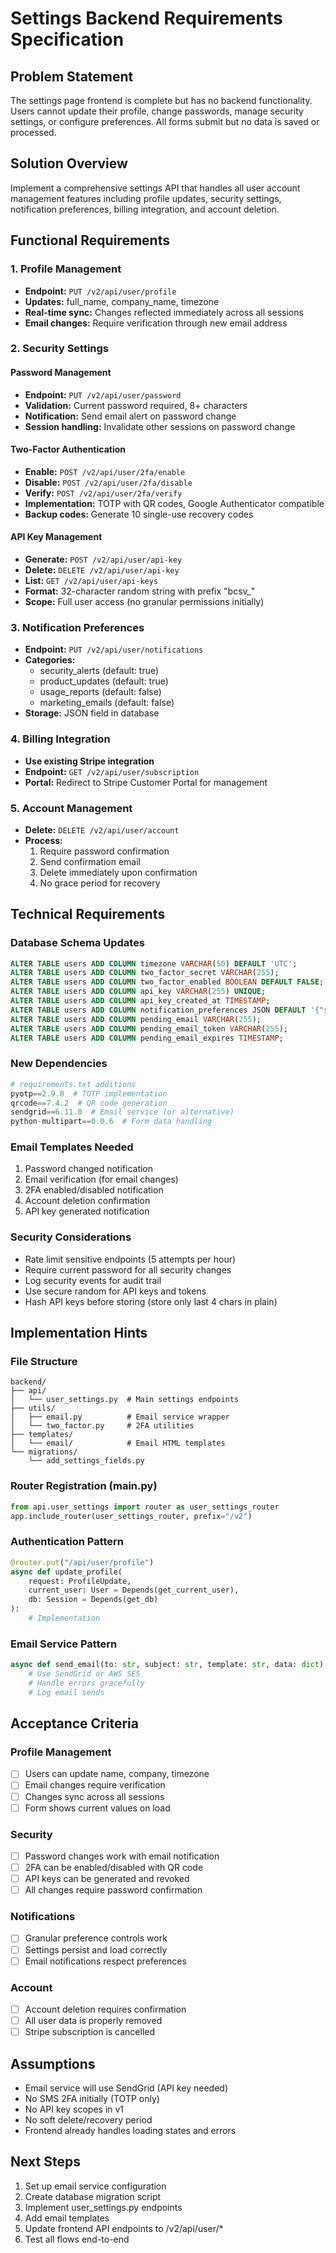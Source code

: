 # Settings Backend Requirements Specification

## Problem Statement
The settings page frontend is complete but has no backend functionality. Users cannot update their profile, change passwords, manage security settings, or configure preferences. All forms submit but no data is saved or processed.

## Solution Overview
Implement a comprehensive settings API that handles all user account management features including profile updates, security settings, notification preferences, billing integration, and account deletion.

## Functional Requirements

### 1. Profile Management
- **Endpoint:** `PUT /v2/api/user/profile`
- **Updates:** full_name, company_name, timezone
- **Real-time sync:** Changes reflected immediately across all sessions
- **Email changes:** Require verification through new email address

### 2. Security Settings

#### Password Management
- **Endpoint:** `PUT /v2/api/user/password`
- **Validation:** Current password required, 8+ characters
- **Notification:** Send email alert on password change
- **Session handling:** Invalidate other sessions on password change

#### Two-Factor Authentication
- **Enable:** `POST /v2/api/user/2fa/enable`
- **Disable:** `POST /v2/api/user/2fa/disable`
- **Verify:** `POST /v2/api/user/2fa/verify`
- **Implementation:** TOTP with QR codes, Google Authenticator compatible
- **Backup codes:** Generate 10 single-use recovery codes

#### API Key Management
- **Generate:** `POST /v2/api/user/api-key`
- **Delete:** `DELETE /v2/api/user/api-key`
- **List:** `GET /v2/api/user/api-keys`
- **Format:** 32-character random string with prefix "bcsv_"
- **Scope:** Full user access (no granular permissions initially)

### 3. Notification Preferences
- **Endpoint:** `PUT /v2/api/user/notifications`
- **Categories:**
  - security_alerts (default: true)
  - product_updates (default: true)
  - usage_reports (default: false)
  - marketing_emails (default: false)
- **Storage:** JSON field in database

### 4. Billing Integration
- **Use existing Stripe integration**
- **Endpoint:** `GET /v2/api/user/subscription`
- **Portal:** Redirect to Stripe Customer Portal for management

### 5. Account Management
- **Delete:** `DELETE /v2/api/user/account`
- **Process:**
  1. Require password confirmation
  2. Send confirmation email
  3. Delete immediately upon confirmation
  4. No grace period for recovery

## Technical Requirements

### Database Schema Updates
```sql
ALTER TABLE users ADD COLUMN timezone VARCHAR(50) DEFAULT 'UTC';
ALTER TABLE users ADD COLUMN two_factor_secret VARCHAR(255);
ALTER TABLE users ADD COLUMN two_factor_enabled BOOLEAN DEFAULT FALSE;
ALTER TABLE users ADD COLUMN api_key VARCHAR(255) UNIQUE;
ALTER TABLE users ADD COLUMN api_key_created_at TIMESTAMP;
ALTER TABLE users ADD COLUMN notification_preferences JSON DEFAULT '{"security_alerts": true, "product_updates": true, "usage_reports": false, "marketing_emails": false}';
ALTER TABLE users ADD COLUMN pending_email VARCHAR(255);
ALTER TABLE users ADD COLUMN pending_email_token VARCHAR(255);
ALTER TABLE users ADD COLUMN pending_email_expires TIMESTAMP;
```

### New Dependencies
```python
# requirements.txt additions
pyotp==2.9.0  # TOTP implementation
qrcode==7.4.2  # QR code generation
sendgrid==6.11.0  # Email service (or alternative)
python-multipart==0.0.6  # Form data handling
```

### Email Templates Needed
1. Password changed notification
2. Email verification (for email changes)
3. 2FA enabled/disabled notification
4. Account deletion confirmation
5. API key generated notification

### Security Considerations
- Rate limit sensitive endpoints (5 attempts per hour)
- Require current password for all security changes
- Log security events for audit trail
- Use secure random for API keys and tokens
- Hash API keys before storing (store only last 4 chars in plain)

## Implementation Hints

### File Structure
```
backend/
├── api/
│   └── user_settings.py  # Main settings endpoints
├── utils/
│   ├── email.py          # Email service wrapper
│   └── two_factor.py     # 2FA utilities
├── templates/
│   └── email/            # Email HTML templates
└── migrations/
    └── add_settings_fields.py
```

### Router Registration (main.py)
```python
from api.user_settings import router as user_settings_router
app.include_router(user_settings_router, prefix="/v2")
```

### Authentication Pattern
```python
@router.put("/api/user/profile")
async def update_profile(
    request: ProfileUpdate,
    current_user: User = Depends(get_current_user),
    db: Session = Depends(get_db)
):
    # Implementation
```

### Email Service Pattern
```python
async def send_email(to: str, subject: str, template: str, data: dict):
    # Use SendGrid or AWS SES
    # Handle errors gracefully
    # Log email sends
```

## Acceptance Criteria

### Profile Management
- [ ] Users can update name, company, timezone
- [ ] Email changes require verification
- [ ] Changes sync across all sessions
- [ ] Form shows current values on load

### Security
- [ ] Password changes work with email notification
- [ ] 2FA can be enabled/disabled with QR code
- [ ] API keys can be generated and revoked
- [ ] All changes require password confirmation

### Notifications
- [ ] Granular preference controls work
- [ ] Settings persist and load correctly
- [ ] Email notifications respect preferences

### Account
- [ ] Account deletion requires confirmation
- [ ] All user data is properly removed
- [ ] Stripe subscription is cancelled

## Assumptions
- Email service will use SendGrid (API key needed)
- No SMS 2FA initially (TOTP only)
- No API key scopes in v1
- No soft delete/recovery period
- Frontend already handles loading states and errors

## Next Steps
1. Set up email service configuration
2. Create database migration script
3. Implement user_settings.py endpoints
4. Add email templates
5. Update frontend API endpoints to /v2/api/user/*
6. Test all flows end-to-end